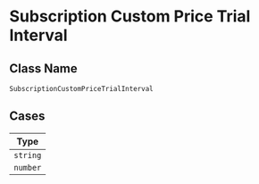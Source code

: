 
# Subscription Custom Price Trial Interval

## Class Name

`SubscriptionCustomPriceTrialInterval`

## Cases

| Type |
|  --- |
| `string` |
| `number` |


